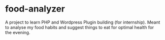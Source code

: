 # food-analyzer
A project to learn PHP and Wordpress Plugin building (for internship). Meant to analyse my food habits and suggest things to eat for optimal health for the evening.
